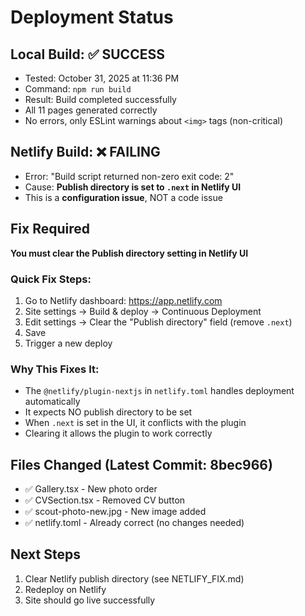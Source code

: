 # Deployment Status

## Local Build: ✅ SUCCESS
- Tested: October 31, 2025 at 11:36 PM
- Command: `npm run build`
- Result: Build completed successfully
- All 11 pages generated correctly
- No errors, only ESLint warnings about `<img>` tags (non-critical)

## Netlify Build: ❌ FAILING
- Error: "Build script returned non-zero exit code: 2"
- Cause: **Publish directory is set to `.next` in Netlify UI**
- This is a **configuration issue**, NOT a code issue

## Fix Required
**You must clear the Publish directory setting in Netlify UI**

### Quick Fix Steps:
1. Go to Netlify dashboard: https://app.netlify.com
2. Site settings → Build & deploy → Continuous Deployment
3. Edit settings → Clear the "Publish directory" field (remove `.next`)
4. Save
5. Trigger a new deploy

### Why This Fixes It:
- The `@netlify/plugin-nextjs` in `netlify.toml` handles deployment automatically
- It expects NO publish directory to be set
- When `.next` is set in the UI, it conflicts with the plugin
- Clearing it allows the plugin to work correctly

## Files Changed (Latest Commit: 8bec966)
- ✅ Gallery.tsx - New photo order
- ✅ CVSection.tsx - Removed CV button
- ✅ scout-photo-new.jpg - New image added
- ✅ netlify.toml - Already correct (no changes needed)

## Next Steps
1. Clear Netlify publish directory (see NETLIFY_FIX.md)
2. Redeploy on Netlify
3. Site should go live successfully
